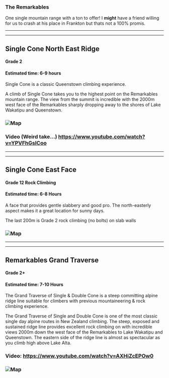 ### The Remarkables

One single mountain range with a ton to offer! I **might** have a friend willing for us to crash at his place in Frankton but thats not a 100% promis. 

-----

-----

## Single Cone North East Ridge
#### Grade 2
#### Estimated time: 6-9 hours

Single Cone is a classic Queenstown climbing experience. 

A climb of Single Cone takes you to the highest point on the Remarkables mountain range. The view from the summit is incredible with the 2000m west face of the Remarkables sharply dropping away to the shores of Lake Wakatipu and Queenstown. 


### ![Map](https://i.imgur.com/f0hT0s7.png "Map")

### Video (Weird take...) https://www.youtube.com/watch?v=YPVFhGsICoo


-----

-----

## Single Cone East Face
#### Grade 12 Rock Climbing 
#### Estimated time: 6-8 Hours

A face that provides gentle slabbery and good pro. The north-easterly aspect makes it a great location for sunny days.

The last 200m is Grade 2 rock climbing (no bolts) on slab walls

### ![Map](https://queenstownmountainguides.co.nz/wp-content/uploads/2019/10/Single-Cone-Content-1.jpg "Map")

-----

-----

## Remarkables Grand Traverse
#### Grade 2+
#### Estimated time: 7-10 Hours

The Grand Traverse of Single & Double Cone is a steep committing alpine ridge line suitable for climbers with previous mountaineering & rock climbing experience.

The Grand Traverse of Single and Double Cone is one of the most classic single day alpine routes in New Zealand climbing. The steep, exposed and sustained ridge line provides excellent rock climbing on with incredible views 2000m down the west face of the Remarkables to Lake Wakatipu and Queenstown. The eastern side of the ridge line is almost as spectacular as you climb high above Lake Alta.

### Video: https://www.youtube.com/watch?v=AXHiZcEPOw0

### ![Map](https://i.imgur.com/AvgctGM.jpeg "Map")


